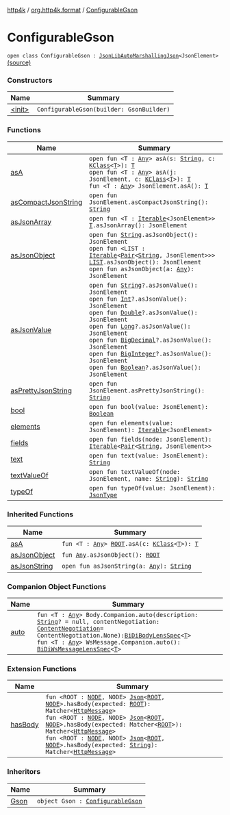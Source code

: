 [http4k](../../index.md) / [org.http4k.format](../index.md) / [ConfigurableGson](./index.md)

# ConfigurableGson

`open class ConfigurableGson : `[`JsonLibAutoMarshallingJson`](../-json-lib-auto-marshalling-json/index.md)`<JsonElement>` [(source)](https://github.com/http4k/http4k/blob/master/http4k-format-gson/src/main/kotlin/org/http4k/format/Gson.kt#L37)

### Constructors

| Name | Summary |
|---|---|
| [&lt;init&gt;](-init-.md) | `ConfigurableGson(builder: GsonBuilder)` |

### Functions

| Name | Summary |
|---|---|
| [asA](as-a.md) | `open fun <T : `[`Any`](https://kotlinlang.org/api/latest/jvm/stdlib/kotlin/-any/index.html)`> asA(s: `[`String`](https://kotlinlang.org/api/latest/jvm/stdlib/kotlin/-string/index.html)`, c: `[`KClass`](https://kotlinlang.org/api/latest/jvm/stdlib/kotlin.reflect/-k-class/index.html)`<`[`T`](as-a.md#T)`>): `[`T`](as-a.md#T)<br>`open fun <T : `[`Any`](https://kotlinlang.org/api/latest/jvm/stdlib/kotlin/-any/index.html)`> asA(j: JsonElement, c: `[`KClass`](https://kotlinlang.org/api/latest/jvm/stdlib/kotlin.reflect/-k-class/index.html)`<`[`T`](as-a.md#T)`>): `[`T`](as-a.md#T)<br>`fun <T : `[`Any`](https://kotlinlang.org/api/latest/jvm/stdlib/kotlin/-any/index.html)`> JsonElement.asA(): `[`T`](as-a.md#T) |
| [asCompactJsonString](as-compact-json-string.md) | `open fun JsonElement.asCompactJsonString(): `[`String`](https://kotlinlang.org/api/latest/jvm/stdlib/kotlin/-string/index.html) |
| [asJsonArray](as-json-array.md) | `open fun <T : `[`Iterable`](https://kotlinlang.org/api/latest/jvm/stdlib/kotlin.collections/-iterable/index.html)`<JsonElement>> `[`T`](as-json-array.md#T)`.asJsonArray(): JsonElement` |
| [asJsonObject](as-json-object.md) | `open fun `[`String`](https://kotlinlang.org/api/latest/jvm/stdlib/kotlin/-string/index.html)`.asJsonObject(): JsonElement`<br>`open fun <LIST : `[`Iterable`](https://kotlinlang.org/api/latest/jvm/stdlib/kotlin.collections/-iterable/index.html)`<`[`Pair`](https://kotlinlang.org/api/latest/jvm/stdlib/kotlin/-pair/index.html)`<`[`String`](https://kotlinlang.org/api/latest/jvm/stdlib/kotlin/-string/index.html)`, JsonElement>>> `[`LIST`](as-json-object.md#LIST)`.asJsonObject(): JsonElement`<br>`open fun asJsonObject(a: `[`Any`](https://kotlinlang.org/api/latest/jvm/stdlib/kotlin/-any/index.html)`): JsonElement` |
| [asJsonValue](as-json-value.md) | `open fun `[`String`](https://kotlinlang.org/api/latest/jvm/stdlib/kotlin/-string/index.html)`?.asJsonValue(): JsonElement`<br>`open fun `[`Int`](https://kotlinlang.org/api/latest/jvm/stdlib/kotlin/-int/index.html)`?.asJsonValue(): JsonElement`<br>`open fun `[`Double`](https://kotlinlang.org/api/latest/jvm/stdlib/kotlin/-double/index.html)`?.asJsonValue(): JsonElement`<br>`open fun `[`Long`](https://kotlinlang.org/api/latest/jvm/stdlib/kotlin/-long/index.html)`?.asJsonValue(): JsonElement`<br>`open fun `[`BigDecimal`](http://docs.oracle.com/javase/6/docs/api/java/math/BigDecimal.html)`?.asJsonValue(): JsonElement`<br>`open fun `[`BigInteger`](http://docs.oracle.com/javase/6/docs/api/java/math/BigInteger.html)`?.asJsonValue(): JsonElement`<br>`open fun `[`Boolean`](https://kotlinlang.org/api/latest/jvm/stdlib/kotlin/-boolean/index.html)`?.asJsonValue(): JsonElement` |
| [asPrettyJsonString](as-pretty-json-string.md) | `open fun JsonElement.asPrettyJsonString(): `[`String`](https://kotlinlang.org/api/latest/jvm/stdlib/kotlin/-string/index.html) |
| [bool](bool.md) | `open fun bool(value: JsonElement): `[`Boolean`](https://kotlinlang.org/api/latest/jvm/stdlib/kotlin/-boolean/index.html) |
| [elements](elements.md) | `open fun elements(value: JsonElement): `[`Iterable`](https://kotlinlang.org/api/latest/jvm/stdlib/kotlin.collections/-iterable/index.html)`<JsonElement>` |
| [fields](fields.md) | `open fun fields(node: JsonElement): `[`Iterable`](https://kotlinlang.org/api/latest/jvm/stdlib/kotlin.collections/-iterable/index.html)`<`[`Pair`](https://kotlinlang.org/api/latest/jvm/stdlib/kotlin/-pair/index.html)`<`[`String`](https://kotlinlang.org/api/latest/jvm/stdlib/kotlin/-string/index.html)`, JsonElement>>` |
| [text](text.md) | `open fun text(value: JsonElement): `[`String`](https://kotlinlang.org/api/latest/jvm/stdlib/kotlin/-string/index.html) |
| [textValueOf](text-value-of.md) | `open fun textValueOf(node: JsonElement, name: `[`String`](https://kotlinlang.org/api/latest/jvm/stdlib/kotlin/-string/index.html)`): `[`String`](https://kotlinlang.org/api/latest/jvm/stdlib/kotlin/-string/index.html) |
| [typeOf](type-of.md) | `open fun typeOf(value: JsonElement): `[`JsonType`](../-json-type/index.md) |

### Inherited Functions

| Name | Summary |
|---|---|
| [asA](../-json-lib-auto-marshalling-json/as-a.md) | `fun <T : `[`Any`](https://kotlinlang.org/api/latest/jvm/stdlib/kotlin/-any/index.html)`> `[`ROOT`](../-json-lib-auto-marshalling-json/index.md#ROOT)`.asA(c: `[`KClass`](https://kotlinlang.org/api/latest/jvm/stdlib/kotlin.reflect/-k-class/index.html)`<`[`T`](../-json-lib-auto-marshalling-json/as-a.md#T)`>): `[`T`](../-json-lib-auto-marshalling-json/as-a.md#T) |
| [asJsonObject](../-json-lib-auto-marshalling-json/as-json-object.md) | `fun `[`Any`](https://kotlinlang.org/api/latest/jvm/stdlib/kotlin/-any/index.html)`.asJsonObject(): `[`ROOT`](../-json-lib-auto-marshalling-json/index.md#ROOT) |
| [asJsonString](../-json-lib-auto-marshalling-json/as-json-string.md) | `open fun asJsonString(a: `[`Any`](https://kotlinlang.org/api/latest/jvm/stdlib/kotlin/-any/index.html)`): `[`String`](https://kotlinlang.org/api/latest/jvm/stdlib/kotlin/-string/index.html) |

### Companion Object Functions

| Name | Summary |
|---|---|
| [auto](auto.md) | `fun <T : `[`Any`](https://kotlinlang.org/api/latest/jvm/stdlib/kotlin/-any/index.html)`> Body.Companion.auto(description: `[`String`](https://kotlinlang.org/api/latest/jvm/stdlib/kotlin/-string/index.html)`? = null, contentNegotiation: `[`ContentNegotiation`](../../org.http4k.lens/-content-negotiation/index.md)` = ContentNegotiation.None): `[`BiDiBodyLensSpec`](../../org.http4k.lens/-bi-di-body-lens-spec/index.md)`<`[`T`](auto.md#T)`>`<br>`fun <T : `[`Any`](https://kotlinlang.org/api/latest/jvm/stdlib/kotlin/-any/index.html)`> WsMessage.Companion.auto(): `[`BiDiWsMessageLensSpec`](../../org.http4k.lens/-bi-di-ws-message-lens-spec/index.md)`<`[`T`](auto.md#T)`>` |

### Extension Functions

| Name | Summary |
|---|---|
| [hasBody](../../org.http4k.hamkrest/has-body.md) | `fun <ROOT : `[`NODE`](../../org.http4k.hamkrest/has-body.md#NODE)`, NODE> `[`Json`](../-json/index.md)`<`[`ROOT`](../../org.http4k.hamkrest/has-body.md#ROOT)`, `[`NODE`](../../org.http4k.hamkrest/has-body.md#NODE)`>.hasBody(expected: `[`ROOT`](../../org.http4k.hamkrest/has-body.md#ROOT)`): Matcher<`[`HttpMessage`](../../org.http4k.core/-http-message/index.md)`>`<br>`fun <ROOT : `[`NODE`](../../org.http4k.hamkrest/has-body.md#NODE)`, NODE> `[`Json`](../-json/index.md)`<`[`ROOT`](../../org.http4k.hamkrest/has-body.md#ROOT)`, `[`NODE`](../../org.http4k.hamkrest/has-body.md#NODE)`>.hasBody(expected: Matcher<`[`ROOT`](../../org.http4k.hamkrest/has-body.md#ROOT)`>): Matcher<`[`HttpMessage`](../../org.http4k.core/-http-message/index.md)`>`<br>`fun <ROOT : `[`NODE`](../../org.http4k.hamkrest/has-body.md#NODE)`, NODE> `[`Json`](../-json/index.md)`<`[`ROOT`](../../org.http4k.hamkrest/has-body.md#ROOT)`, `[`NODE`](../../org.http4k.hamkrest/has-body.md#NODE)`>.hasBody(expected: `[`String`](https://kotlinlang.org/api/latest/jvm/stdlib/kotlin/-string/index.html)`): Matcher<`[`HttpMessage`](../../org.http4k.core/-http-message/index.md)`>` |

### Inheritors

| Name | Summary |
|---|---|
| [Gson](../-gson.md) | `object Gson : `[`ConfigurableGson`](./index.md) |
